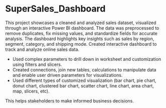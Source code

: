 # SuperSales_Dashboard

This project showcases a cleaned and analyzed sales dataset, visualized through an interactive Power BI dashboard. The data was preprocessed to remove duplicates, fix missing values, and standardize fields for accurate analysis. The dashboard highlights key insights such as sales by region, segment, category, and shipping mode.
Created interactive dashboard to track and analyze online sales data.
* Used complex parameters to drill down in worksheet and customization using filters and slicers.
* Created connections, join new tables, calculations to manipulate data and enable user driven parameters for visualizations.
* Used different types of customized visualization (bar chart, pie chart, donut chart, clustered bar chart, scatter chart, line chart, area chart, map, slicers, etc).
  
This helps stakeholders to make informed business decisions.
